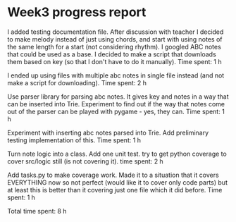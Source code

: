 # Week3 progress report

I added testing documentation file. After discussion with teacher I decided to make melody instead of just using chords, and start with using notes of the same length for a start (not considering rhythm). I googled ABC notes that could be used as a base. I decided to make a script that downloads them based on key (so that I don't have to do it manually). 
Time spent: 1 h

I ended up using files with multiple abc notes in single file instead (and not make a script for downloading).
Time spent: 2 h

Use parser library for parsing abc notes. It gives key and notes in a way that can be inserted into Trie. Experiment to find out if the way that notes come out of the parser can be played with pygame - yes, they can.
Time spent: 1 h

Experiment with inserting abc notes parsed into Trie. Add preliminary testing implementation of this.
Time spent: 1 h

Turn note logic into a class. Add one unit test. try to get python coverage to cover src/logic still (is not covering it).
time spent: 2 h

Add tasks.py to make coverage work. Made it to a situation that it covers EVERYTHING now so not perfect (would like it to cover only code parts) but at least this is better than it covering just one file which it did before.
Time spent: 1 h

Total time spent: 8 h